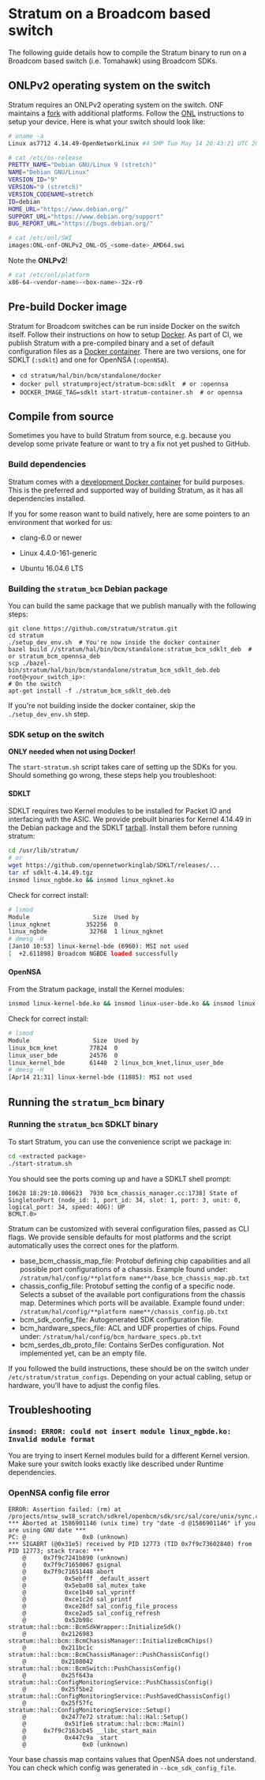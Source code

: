 # Stratum on a Broadcom based switch

The following guide details how to compile the Stratum binary to run on a Broadcom based switch (i.e. Tomahawk) using Broadcom SDKs.

## ONLPv2 operating system on the switch
Stratum requires an ONLPv2 operating system on the switch. ONF maintains a [fork](https://github.com/opennetworkinglab/OpenNetworkLinux) with additional platforms. Follow the [ONL](https://opennetlinux.org/doc-building.html) instructions to setup your device. Here is what your switch should look like:

```bash
# uname -a
Linux as7712 4.14.49-OpenNetworkLinux #4 SMP Tue May 14 20:43:21 UTC 2019 x86_64 GNU/Linux
```

```bash
# cat /etc/os-release
PRETTY_NAME="Debian GNU/Linux 9 (stretch)"
NAME="Debian GNU/Linux"
VERSION_ID="9"
VERSION="9 (stretch)"
VERSION_CODENAME=stretch
ID=debian
HOME_URL="https://www.debian.org/"
SUPPORT_URL="https://www.debian.org/support"
BUG_REPORT_URL="https://bugs.debian.org/"
```

```bash
# cat /etc/onl/SWI
images:ONL-onf-ONLPv2_ONL-OS_<some-date>_AMD64.swi
```
Note the **ONLPv2**!

```bash
# cat /etc/onl/platform
x86-64-<vendor-name>-<box-name>-32x-r0
```

## Pre-build Docker image

Stratum for Broadcom switches can be run inside Docker on the switch itself.
Follow their instructions on how to setup [Docker](https://docs.docker.com/engine/install/).
As part of CI, we publish Stratum with a pre-compiled binary and a set of default configuration files as a [Docker container](https://hub.docker.com/repository/docker/stratumproject/stratum-bcm).
There are two versions, one for SDKLT (`:sdklt`) and one for OpenNSA (`:openNSA`).

 - `cd stratum/hal/bin/bcm/standalone/docker`
 - `docker pull stratumproject/stratum-bcm:sdklt  # or :opennsa`
 - `DOCKER_IMAGE_TAG=sdklt start-stratum-container.sh  # or opennsa`

## Compile from source

Sometimes you have to build Stratum from source, e.g. because you develop some private feature or want to try a fix not yet pushed to GitHub.

### Build dependencies

Stratum comes with a [development Docker container](https://github.com/stratum/stratum#development-environment) for build purposes. This is the preferred and supported way of building Stratum, as it has all dependencies installed.

If you for some reason want to build natively, here are some pointers to an environment that worked for us:

- clang-6.0 or newer

- Linux 4.4.0-161-generic

- Ubuntu 16.04.6 LTS

### Building the `stratum_bcm` Debian package

You can build the same package that we publish manually with the following steps:

```
git clone https://github.com/stratum/stratum.git
cd stratum
./setup_dev_env.sh  # You're now inside the docker container
bazel build //stratum/hal/bin/bcm/standalone:stratum_bcm_sdklt_deb  # or stratum_bcm_opennsa_deb
scp ./bazel-bin/stratum/hal/bin/bcm/standalone/stratum_bcm_sdklt_deb.deb root@<your_switch_ip>:
# On the switch
apt-get install -f ./stratum_bcm_sdklt_deb.deb
```

If you're not building inside the docker container, skip the `./setup_dev_env.sh` step.

### SDK setup on the switch

**ONLY needed when not using Docker!**

The `start-stratum.sh` script takes care of setting up the SDKs for you. Should
something go wrong, these steps help you troubleshoot:

#### SDKLT

SDKLT requires two Kernel modules to be installed for Packet IO and interfacing with the ASIC. We provide prebuilt binaries for Kernel 4.14.49 in the Debian package and the SDKLT [tarball](https://github.com/opennetworkinglab/SDKLT/releases). Install them before running stratum:

```bash
cd /usr/lib/stratum/
# or
wget https://github.com/opennetworkinglab/SDKLT/releases/...
tar xf sdklt-4.14.49.tgz
insmod linux_ngbde.ko && insmod linux_ngknet.ko
```

Check for correct install:

```bash
# lsmod
Module                  Size  Used by
linux_ngknet          352256  0
linux_ngbde            32768  1 linux_ngknet
# dmesg -H
[Jan10 10:53] linux-kernel-bde (6960): MSI not used
[  +2.611898] Broadcom NGBDE loaded successfully
```

#### OpenNSA

From the Stratum package, install the Kernel modules:

```bash
insmod linux-kernel-bde.ko && insmod linux-user-bde.ko && insmod linux-bcm-knet.ko
```

Check for correct install:

```bash
# lsmod
Module                  Size  Used by
linux_bcm_knet         77824  0
linux_user_bde         24576  0
linux_kernel_bde       61440  2 linux_bcm_knet,linux_user_bde
# dmesg -H
[Apr14 21:31] linux-kernel-bde (11885): MSI not used
```

## Running the `stratum_bcm` binary

### Running the `stratum_bcm` SDKLT binary

To start Stratum, you can use the convenience script we package in:

```bash
cd <extracted package>
./start-stratum.sh
```

You should see the ports coming up and have a SDKLT shell prompt:
```
I0628 18:29:10.806623  7930 bcm_chassis_manager.cc:1738] State of SingletonPort (node_id: 1, port_id: 34, slot: 1, port: 3, unit: 0, logical_port: 34, speed: 40G): UP
BCMLT.0>
```

Stratum can be customized with several configuration files, passed as CLI flags.
We provide sensible defaults for most platforms and the script automatically
uses the correct ones for the platform.

- base_bcm_chassis_map_file: Protobuf defining chip capabilities and all possible port configurations of a chassis.
    Example found under: `/stratum/hal/config/**platform name**/base_bcm_chassis_map.pb.txt`
- chassis_config_file: Protobuf setting the config of a specific node.
    Selects a subset of the available port configurations from the chassis map. Determines
    which ports will be available.
    Example found under: `/stratum/hal/config/**platform name**/chassis_config.pb.txt`
- bcm_sdk_config_file: Autogenerated SDK configuration file.
- bcm_hardware_specs_file: ACL and UDF properties of chips. Found under: `/stratum/hal/config/bcm_hardware_specs.pb.txt`
- bcm_serdes_db_proto_file: Contains SerDes configuration. Not implemented yet, can be an empty file.

If you followed the build instructions, these should be on the switch under `/etc/stratum/stratum_configs`.
Depending on your actual cabling, setup or hardware, you'll have to adjust the config files.

## Troubleshooting

### `insmod: ERROR: could not insert module linux_ngbde.ko: Invalid module format`

You are trying to insert Kernel modules build for a different Kernel version. Make sure your switch looks exactly like described under Runtime dependencies.


### OpenNSA config file error

```
ERROR: Assertion failed: (rm) at /projects/ntsw_sw18_scratch/sdkrel/openbcm/sdk/src/sal/core/unix/sync.c:556
*** Aborted at 1586901146 (unix time) try "date -d @1586901146" if you are using GNU date ***
PC: @                0x0 (unknown)
*** SIGABRT (@0x31e5) received by PID 12773 (TID 0x7f9c73602840) from PID 12773; stack trace: ***
    @     0x7f9c7241b890 (unknown)
    @     0x7f9c71650067 gsignal
    @     0x7f9c71651448 abort
    @           0x5ebfff _default_assert
    @           0x5eba08 sal_mutex_take
    @           0xce1b40 sal_vprintf
    @           0xce1c2d sal_printf
    @           0xce28df sal_config_file_process
    @           0xce2ad5 sal_config_refresh
    @           0x52b98c stratum::hal::bcm::BcmSdkWrapper::InitializeSdk()
    @          0x2126983 stratum::hal::bcm::BcmChassisManager::InitializeBcmChips()
    @          0x211bc1c stratum::hal::bcm::BcmChassisManager::PushChassisConfig()
    @          0x2108042 stratum::hal::bcm::BcmSwitch::PushChassisConfig()
    @          0x25f643a stratum::hal::ConfigMonitoringService::PushChassisConfig()
    @          0x25f5be2 stratum::hal::ConfigMonitoringService::PushSavedChassisConfig()
    @          0x25f57fc stratum::hal::ConfigMonitoringService::Setup()
    @          0x2477e72 stratum::hal::Hal::Setup()
    @           0x51f1e6 stratum::hal::bcm::Main()
    @     0x7f9c7163cb45 __libc_start_main
    @           0x447c9a _start
    @                0x0 (unknown)
```

Your base chassis map contains values that OpenNSA does not understand. You can
check which config was generated in `--bcm_sdk_config_file`.
